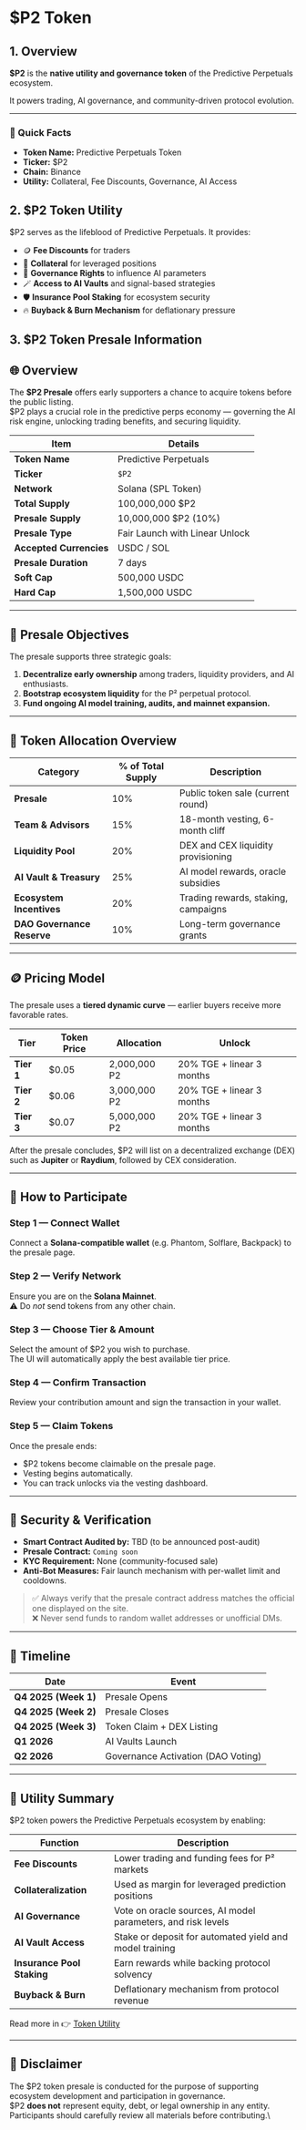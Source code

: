 # $P2 Token

## 1. Overview

**$P2** is the **native utility and governance token** of the Predictive Perpetuals ecosystem.

It powers trading, AI governance, and community-driven protocol evolution.

***

### 🔹 Quick Facts

* **Token Name:** Predictive Perpetuals Token
* **Ticker:** $P2
* **Chain:** Binance
* **Utility:** Collateral, Fee Discounts, Governance, AI Access



## 2. $P2 Token Utility

$P2 serves as the lifeblood of Predictive Perpetuals. It provides:

* 🪙 **Fee Discounts** for traders
* 💎 **Collateral** for leveraged positions
* 🧠 **Governance Rights** to influence AI parameters
* 🪄 **Access to AI Vaults** and signal-based strategies
* 🛡️ **Insurance Pool Staking** for ecosystem security
* 🔥 **Buyback & Burn Mechanism** for deflationary pressure



## 3. $P2 Token Presale Information

## 🌐 Overview

The **$P2 Presale** offers early supporters a chance to acquire tokens before the public listing.\
$P2 plays a crucial role in the predictive perps economy — governing the AI risk engine, unlocking trading benefits, and securing liquidity.

| Item                    | Details                        |
| ----------------------- | ------------------------------ |
| **Token Name**          | Predictive Perpetuals          |
| **Ticker**              | `$P2`                          |
| **Network**             | Solana (SPL Token)             |
| **Total Supply**        | 100,000,000 $P2                |
| **Presale Supply**      | 10,000,000 $P2 (10%)           |
| **Presale Type**        | Fair Launch with Linear Unlock |
| **Accepted Currencies** | USDC / SOL                     |
| **Presale Duration**    | 7 days                         |
| **Soft Cap**            | 500,000 USDC                   |
| **Hard Cap**            | 1,500,000 USDC                 |

***

## 🎯 Presale Objectives

The presale supports three strategic goals:

1. **Decentralize early ownership** among traders, liquidity providers, and AI enthusiasts.
2. **Bootstrap ecosystem liquidity** for the P² perpetual protocol.
3. **Fund ongoing AI model training, audits, and mainnet expansion.**

***

## 💎 Token Allocation Overview

| Category                   | % of Total Supply | Description                         |
| -------------------------- | ----------------- | ----------------------------------- |
| **Presale**                | 10%               | Public token sale (current round)   |
| **Team & Advisors**        | 15%               | 18-month vesting, 6-month cliff     |
| **Liquidity Pool**         | 20%               | DEX and CEX liquidity provisioning  |
| **AI Vault & Treasury**    | 25%               | AI model rewards, oracle subsidies  |
| **Ecosystem Incentives**   | 20%               | Trading rewards, staking, campaigns |
| **DAO Governance Reserve** | 10%               | Long-term governance grants         |

***

## 🪙 Pricing Model

The presale uses a **tiered dynamic curve** — earlier buyers receive more favorable rates.

| Tier       | Token Price | Allocation   | Unlock                    |
| ---------- | ----------- | ------------ | ------------------------- |
| **Tier 1** | $0.05       | 2,000,000 P2 | 20% TGE + linear 3 months |
| **Tier 2** | $0.06       | 3,000,000 P2 | 20% TGE + linear 3 months |
| **Tier 3** | $0.07       | 5,000,000 P2 | 20% TGE + linear 3 months |

After the presale concludes, $P2 will list on a decentralized exchange (DEX) such as **Jupiter** or **Raydium**, followed by CEX consideration.

***

## 🧭 How to Participate

### Step 1 — Connect Wallet

Connect a **Solana-compatible wallet** (e.g. Phantom, Solflare, Backpack) to the presale page.

### Step 2 — Verify Network

Ensure you are on the **Solana Mainnet**.\
⚠️ Do _not_ send tokens from any other chain.

### Step 3 — Choose Tier & Amount

Select the amount of $P2 you wish to purchase.\
The UI will automatically apply the best available tier price.

### Step 4 — Confirm Transaction

Review your contribution amount and sign the transaction in your wallet.

### Step 5 — Claim Tokens

Once the presale ends:

* $P2 tokens become claimable on the presale page.
* Vesting begins automatically.
* You can track unlocks via the vesting dashboard.

***

## 🔐 Security & Verification

* **Smart Contract Audited by:** TBD (to be announced post-audit)
* **Presale Contract:** `Coming soon`
* **KYC Requirement:** None (community-focused sale)
* **Anti-Bot Measures:** Fair launch mechanism with per-wallet limit and cooldowns.

> ✅ Always verify that the presale contract address matches the official one displayed on the site.\
> ❌ Never send funds to random wallet addresses or unofficial DMs.

***

## 📆 Timeline

| Date                 | Event                              |
| -------------------- | ---------------------------------- |
| **Q4 2025 (Week 1)** | Presale Opens                      |
| **Q4 2025 (Week 2)** | Presale Closes                     |
| **Q4 2025 (Week 3)** | Token Claim + DEX Listing          |
| **Q1 2026**          | AI Vaults Launch                   |
| **Q2 2026**          | Governance Activation (DAO Voting) |

***

## 🧠 Utility Summary

$P2 token powers the Predictive Perpetuals ecosystem by enabling:

| Function                   | Description                                                  |
| -------------------------- | ------------------------------------------------------------ |
| **Fee Discounts**          | Lower trading and funding fees for P² markets                |
| **Collateralization**      | Used as margin for leveraged prediction positions            |
| **AI Governance**          | Vote on oracle sources, AI model parameters, and risk levels |
| **AI Vault Access**        | Stake or deposit for automated yield and model training      |
| **Insurance Pool Staking** | Earn rewards while backing protocol solvency                 |
| **Buyback & Burn**         | Deflationary mechanism from protocol revenue                 |

Read more in 👉 [Token Utility](broken-reference)

***

## 🧾 Disclaimer

The $P2 token presale is conducted for the purpose of supporting ecosystem development and participation in governance.\
$P2 **does not** represent equity, debt, or legal ownership in any entity.\
Participants should carefully review all materials before contributing.\


